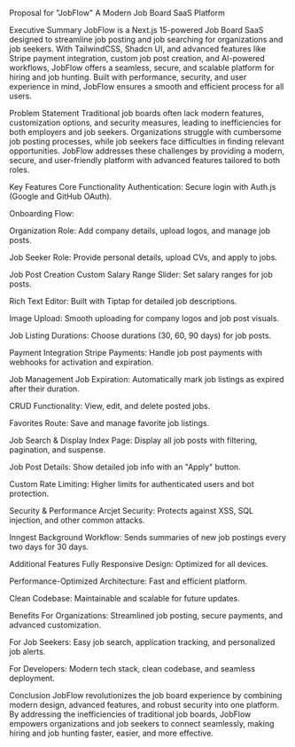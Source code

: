 Proposal for "JobFlow"
A Modern Job Board SaaS Platform

Executive Summary
JobFlow is a Next.js 15-powered Job Board SaaS designed to streamline job posting and job searching for organizations and job seekers. With TailwindCSS, Shadcn UI, and advanced features like Stripe payment integration, custom job post creation, and AI-powered workflows, JobFlow offers a seamless, secure, and scalable platform for hiring and job hunting. Built with performance, security, and user experience in mind, JobFlow ensures a smooth and efficient process for all users.

Problem Statement
Traditional job boards often lack modern features, customization options, and security measures, leading to inefficiencies for both employers and job seekers. Organizations struggle with cumbersome job posting processes, while job seekers face difficulties in finding relevant opportunities. JobFlow addresses these challenges by providing a modern, secure, and user-friendly platform with advanced features tailored to both roles.

Key Features
Core Functionality
Authentication: Secure login with Auth.js (Google and GitHub OAuth).

Onboarding Flow:

Organization Role: Add company details, upload logos, and manage job posts.

Job Seeker Role: Provide personal details, upload CVs, and apply to jobs.

Job Post Creation
Custom Salary Range Slider: Set salary ranges for job posts.

Rich Text Editor: Built with Tiptap for detailed job descriptions.

Image Upload: Smooth uploading for company logos and job post visuals.

Job Listing Durations: Choose durations (30, 60, 90 days) for job posts.

Payment Integration
Stripe Payments: Handle job post payments with webhooks for activation and expiration.

Job Management
Job Expiration: Automatically mark job listings as expired after their duration.

CRUD Functionality: View, edit, and delete posted jobs.

Favorites Route: Save and manage favorite job listings.

Job Search & Display
Index Page: Display all job posts with filtering, pagination, and suspense.

Job Post Details: Show detailed job info with an "Apply" button.

Custom Rate Limiting: Higher limits for authenticated users and bot protection.

Security & Performance
Arcjet Security: Protects against XSS, SQL injection, and other common attacks.

Inngest Background Workflow: Sends summaries of new job postings every two days for 30 days.

Additional Features
Fully Responsive Design: Optimized for all devices.

Performance-Optimized Architecture: Fast and efficient platform.

Clean Codebase: Maintainable and scalable for future updates.

Benefits
For Organizations: Streamlined job posting, secure payments, and advanced customization.

For Job Seekers: Easy job search, application tracking, and personalized job alerts.

For Developers: Modern tech stack, clean codebase, and seamless deployment.

Conclusion
JobFlow revolutionizes the job board experience by combining modern design, advanced features, and robust security into one platform. By addressing the inefficiencies of traditional job boards, JobFlow empowers organizations and job seekers to connect seamlessly, making hiring and job hunting faster, easier, and more effective.